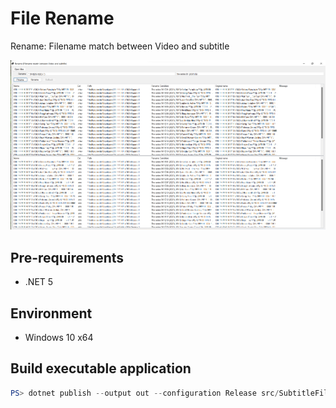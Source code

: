 # File Rename

Rename: Filename match between Video and subtitle

![](images/screen.png)

## Pre-requirements

* .NET 5

## Environment

* Windows 10 x64


## Build executable application

```powershell
PS> dotnet publish --output out --configuration Release src/SubtitleFileRename
```

